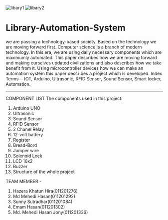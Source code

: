 

![libary1](https://github.com/ynnuSunny/Library-Automation-System/assets/59407058/b648bd40-5076-496f-8440-f31374dd54c4)
![libary2](https://github.com/ynnuSunny/Library-Automation-System/assets/59407058/8698e833-f9ea-4c76-b426-82fb7153f2a3)

# Library-Automation-System
we are passing a technology-based society. Based on the technology we are moving forward first. Computer science is a branch of modern technology. In this era, we are using daily necessary components which are maximumly automated. This paper describes how we are moving forward and making ourselves updated civilizations and also describes how we take benefit from it. Using microcontroller devices how we can make an automation system this paper describes a project which is developed. Index Terms— IOT, Arduino, Ultrasonic, RFID Sensor, Sound Sensor, Smart locker, Automation.


---------------------------------------------------------------------------------------------------------------------------------------------------------------------

COMPONENT LIST
The components used in this project:
1) Arduino UNO
2) Ultrasonic
3) Sound Sensor
4) RFID Sensor
5) 2 Chanel Relay
6) 12-volt battery
7) Register
8) Bread-Bord
9) Jumper wire
10) Solenoid Lock
11) LCD 16x2
12) Buzzer
13) Structure of the whole project

TEAM MEMBER - 
1. Hazera Khatun Hira(011201276)
2. Md Mehedi Hasan(011201292)
3. Sunny Sutradhar(011201084)
4. Emam Hasan(011201302)
5. Md. Mehedi Hasan Jony(011201336)

